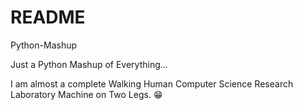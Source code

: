 # README
Python-Mashup

Just a Python Mashup of Everything...

I am almost a complete Walking Human Computer Science Research Laboratory
Machine on Two Legs. 😁
